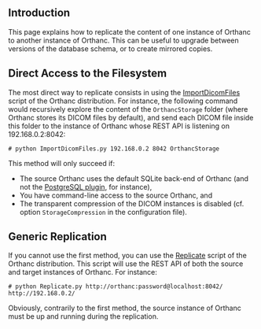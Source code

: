 ## Introduction ##

This page explains how to replicate the content of one instance of Orthanc to another instance of Orthanc. This can be useful to upgrade between versions of the database schema, or to create mirrored copies.

## Direct Access to the Filesystem ##

The most direct way to replicate consists in using the [ImportDicomFiles](https://code.google.com/p/orthanc/source/browse/Resources/Samples/ImportDicomFiles/ImportDicomFiles.py) script of the Orthanc distribution. For instance, the following command would recursively explore the content of the `OrthancStorage` folder (where Orthanc stores its DICOM files by default), and send each DICOM file inside this folder to the instance of Orthanc whose REST API is listening on 192.168.0.2:8042:

```
# python ImportDicomFiles.py 192.168.0.2 8042 OrthancStorage
```

This method will only succeed if:
  * The source Orthanc uses the default SQLite back-end of Orthanc (and not the [PostgreSQL plugin](https://code.google.com/p/orthanc-postgresql/), for instance),
  * You have command-line access to the source Orthanc, and
  * The transparent compression of the DICOM instances is disabled (cf. option `StorageCompression` in the configuration file).


## Generic Replication ##

If you cannot use the first method, you can use the [Replicate](https://code.google.com/p/orthanc/source/browse/Resources/Samples/Python/Replicate.py) script of the Orthanc distribution. This script will use the REST API of both the source and target instances of Orthanc. For instance:

```
# python Replicate.py http://orthanc:password@localhost:8042/ http://192.168.0.2/
```

Obviously, contrarily to the first method, the source instance of Orthanc must be up and running during the replication.